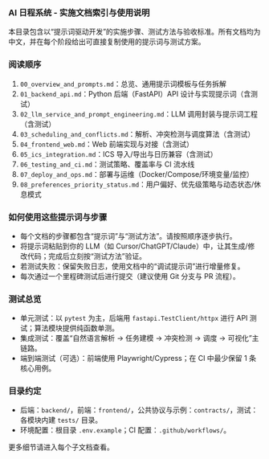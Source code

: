 ### AI 日程系统 - 实施文档索引与使用说明

本目录包含以“提示词驱动开发”的实施步骤、测试方法与验收标准。所有文档均为中文，并在每个阶段给出可直接复制使用的提示词与测试方案。

### 阅读顺序

1. `00_overview_and_prompts.md`：总览、通用提示词模板与任务拆解
2. `01_backend_api.md`：Python 后端（FastAPI）API 设计与实现提示词（含测试）
3. `02_llm_service_and_prompt_engineering.md`：LLM 调用封装与提示词工程（含测试）
4. `03_scheduling_and_conflicts.md`：解析、冲突检测与调度算法（含测试）
5. `04_frontend_web.md`：Web 前端实现与对接（含测试）
6. `05_ics_integration.md`：ICS 导入/导出与日历兼容（含测试）
7. `06_testing_and_ci.md`：测试策略、覆盖率与 CI 流水线
8. `07_deploy_and_ops.md`：部署与运维（Docker/Compose/环境变量/监控）
9. `08_preferences_priority_status.md`：用户偏好、优先级策略与动态状态/休息模式

### 如何使用这些提示词与步骤

- 每个文档的步骤都包含“提示词”与“测试方法”。请按照顺序逐步执行。
- 将提示词粘贴到你的 LLM（如 Cursor/ChatGPT/Claude）中，让其生成/修改代码；完成后立刻按“测试方法”验证。
- 若测试失败：保留失败日志，使用文档中的“调试提示词”进行增量修复。
- 每次通过一个里程碑测试后进行提交（建议使用 Git 分支与 PR 流程）。

### 测试总览

- 单元测试：以 `pytest` 为主，后端用 `fastapi.TestClient/httpx` 进行 API 测试；算法模块提供纯函数单测。
- 集成测试：覆盖“自然语言解析 → 任务建模 → 冲突检测 → 调度 → 可视化”主链路。
- 端到端测试（可选）：前端使用 Playwright/Cypress；在 CI 中最少保留 1 条核心用例。

### 目录约定

- 后端：`backend/`，前端：`frontend/`，公共协议与示例：`contracts/`，测试：各模块内建 `tests/` 目录。
- 环境配置：根目录 `.env.example`；CI 配置：`.github/workflows/`。

更多细节请进入每个子文档查看。


